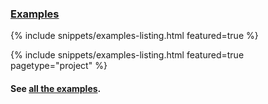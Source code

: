 ### [Examples](/examples)



{% include snippets/examples-listing.html featured=true %}
<!-- TODO: maybe put projects into examples...? -->
{% include snippets/examples-listing.html featured=true pagetype="project" %}


#### See [all the examples](/examples).

